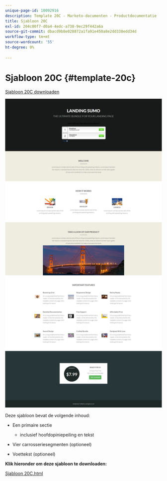 ```yaml
---
unique-page-id: 10092916
description: Template 20C - Marketo-documenten - Productdocumentatie
title: Sjabloon 20C
exl-id: 204c00f7-d0a4-4edc-a738-9ec29f442a6a
source-git-commit: dbacd9b8e028872a1fa91e450a8e2dd338edd34d
workflow-type: tm+mt
source-wordcount: '55'
ht-degree: 0%

---
```


# Sjabloon 20C {#template-20c}

[Sjabloon 20C downloaden](https://experienceleague.adobe.com/landing/marketo/lp-templates/template-20c.html)

![](assets/template-20c.png)

Deze sjabloon bevat de volgende inhoud:

* Een primaire sectie

   * inclusief hoofdopiniepeiling en tekst

* Vier carrosseriesegmenten (optioneel)
* Voettekst (optioneel)

**Klik hieronder om deze sjabloon te downloaden:**

[Sjabloon 20C.html](https://experienceleague.adobe.com/landing/marketo/lp-templates/template-20c.html)
